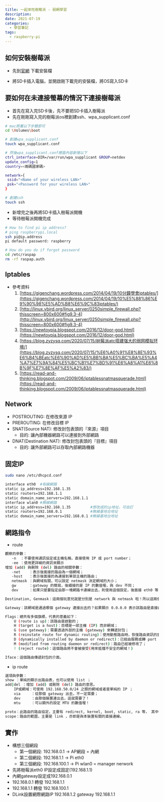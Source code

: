 ```yaml
---
title: 一起來吃樹莓派 - 弱網學習
description: 
date: 2021-07-19
categories:
  - 學習筆記
tags: 
  - raspberry-pi
---
```

## 如何安裝樹莓派

- 先到[官網](https://www.raspberrypi.org/software/) 下載安裝檔

- 將SD卡插入電腦，並開啟剛下載完的安裝檔，將OS寫入SD卡
<!--more-->
## 要如何在未連接螢幕的情況下連接樹莓派

- 首先在寫入完SD卡後，先不要把SD卡插入樹莓派
- 先在剛剛寫入完的樹莓派os裡創建ssh、wpa_supplicant.conf

```bash
# mac照著以下步驟即可
cd \Volumes\boot

# 創建wpa_supplicant.conf
touch wpa_supplicant.conf

# 然後wpa_supplicant.conf裡面內容新增以下
ctrl_interface=DIR=/var/run/wpa_supplicant GROUP=netdev
update_config=1
country=<兩碼國家碼>

network={
 ssid="<Name of your wireless LAN>"
 psk="<Password for your wireless LAN>"
}

# 創建ssh
touch ssh
```

- 新增完之後再將SD卡插入樹莓派開機
- 等待樹莓派開機完成

```bash
# How to find pi ip address?
# ping raspberrypi.local
ssh pi@ip.address
pi default password: raspberry

# How do you do if forgot password
cd /etc/raspap
rm -rf raspap.auth
```

## Iptables

- 參考資料
    1. [https://gigenchang.wordpress.com/2014/04/19/10分鐘學會iptables/](https://gigenchang.wordpress.com/2014/04/19/10%E5%88%86%E9%90%98%E5%AD%B8%E6%9C%83iptables/)
    2. [http://linux.vbird.org/linux_server/0250simple_firewall.php?thisscreen=800x600#fig9.3-4](http://linux.vbird.org/linux_server/0250simple_firewall.php?thisscreen=800x600#fig9.3-4)
    3. [https://newtoypia.blogspot.com/2016/12/door-god.html](https://newtoypia.blogspot.com/2016/12/door-god.html)
    4. [https://blog.zyzysq.com/2020/07/15/树莓派atc搭建强大的弱网模拟环境/](https://blog.zyzysq.com/2020/07/15/%E6%A0%91%E8%8E%93%E6%B4%BEatc%E6%90%AD%E5%BB%BA%E5%BC%BA%E5%A4%A7%E7%9A%84%E5%BC%B1%E7%BD%91%E6%A8%A1%E6%8B%9F%E7%8E%AF%E5%A2%83/)
    5. [https://read-and-thinking.blogspot.com/2009/06/iptablessnatmasquerade.html](https://read-and-thinking.blogspot.com/2009/06/iptablessnatmasquerade.html)

## Network

- POSTROUTING: 在修改來源 IP
- PREROUTING: 在修改目標 IP
- SNAT(Source NAT): 修改封包表頭的『來源』項目
    - 目的: 讓內部機器網路可以連接到外部網路
- DNAT(Destination NAT):  修改封包表頭的『目標』項目
    - 目的: 讓外部網路可以存取內部網路機器

## 固定IP

```bash
sudo nano /etc/dhcpcd.conf

interface eth0  #有線網路
static ip_address=192.168.1.35
static routers=192.168.1.1
static domain_name_servers=192.168.1.1
interface wlan0 #無線網路
static ip_address=192.168.1.35         #想改成的ip地址，可自訂
static routers=192.168.0.1             #無線基地台地址
static domain_name_servers=192.168.0.1 #無線基地台地址
```

## 網路指令

- route

```bash
觀察的參數：
   -n  ：不要使用通訊協定或主機名稱，直接使用 IP 或 port number；
   -ee ：使用更詳細的資訊來顯示
增加 (add) 與刪除 (del) 路由的相關參數：
   -net    ：表示後面接的路由為一個網域；
   -host   ：表示後面接的為連接到單部主機的路由；
   netmask ：與網域有關，可以設定 netmask 決定網域的大小；
   gw      ：gateway 的簡寫，後續接的是 IP 的數值喔，與 dev 不同；
   dev     ：如果只是要指定由那一塊網路卡連線出去，則使用這個設定，後面接 eth0 等

Destination, Genmask：這兩個玩意兒就是分別是 network 與 netmask 啦！所以這兩個咚咚就組合成為一個完整的網域囉！

Gateway：該網域是通過哪個 gateway 連接出去的？如果顯示 0.0.0.0 表示該路由是直接由本機傳送，亦即可以透過區域網路的 MAC 直接傳訊；如果有顯示 IP 的話，表示該路由需要經過路由器 (通訊閘) 的幫忙才能夠傳送出去。

Flags：總共有多個旗標，代表的意義如下：
	U (route is up)：該路由是啟動的；
	H (target is a host)：目標是一部主機 (IP) 而非網域；
	G (use gateway)：需要透過外部的主機 (gateway) 來轉遞封包；
	R (reinstate route for dynamic routing)：使用動態路由時，恢復路由資訊的旗標；
	D (dynamically installed by daemon or redirect)：已經由服務或轉 port 功能設定為動態路由
	M (modified from routing daemon or redirect)：路由已經被修改了；
	! (reject route)：這個路由將不會被接受(用來抵擋不安全的網域！)

Iface：這個路由傳遞封包的介面。
```

- ip route

```bash
選項與參數：
show ：單純的顯示出路由表，也可以使用 list ；
add|del ：增加 (add) 或刪除 (del) 路由的意思。
    IP或網域：可使用 192.168.50.0/24 之類的網域或者是單純的 IP ；
    via     ：從那個 gateway 出去，不一定需要；
    dev     ：由那個裝置連出去，這就需要了！
    mtu     ：可以額外的設定 MTU 的數值喔！

proto：此路由的路由協定，主要有 redirect, kernel, boot, static, ra 等， 其中 kernel 指的是直接由核心判斷自動設定。
scope：路由的範圍，主要是 link ，亦即是與本裝置有關的直接連線。
```

## 實作
- 構想三個網段
    - 第一個網段: 192.168.0.1 → AP網段 = 內網
    - 第二個網段: 192.168.1.1 → Pi eth0
    - 第三個網段: 192.168.100.1 → Pi wlan0 = manager nerwork
- 先將樹莓派eth0 IP設定成固定(192.168.1.1)
- 內網gateway設定成192.168.0.1
- 192.168.0.1 轉發 192.168.1.1
- 192.168.1.1 轉發 192.168.100.1
- DLink設置網際網路IP 192.168.1.2  gateway 192.168.1.1